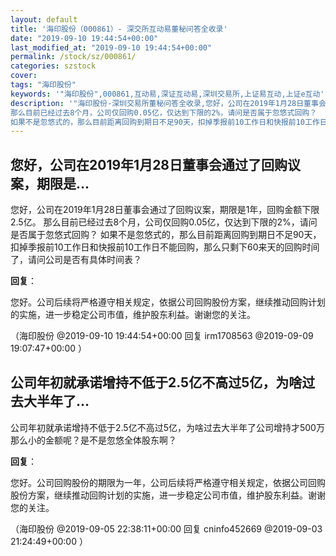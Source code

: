 ```yaml
---
layout: default
title: '海印股份（000861）- 深交所互动易董秘问答全收录'
date: "2019-09-10 19:44:54+00:00"
last_modified_at: "2019-09-10 19:44:54+00:00"
permalink: /stock/sz/000861/
categories: szstock
cover: 
tags: "海印股份"
keywords: '"海印股份",000861,互动易,深证互动易,深圳交易所,上证易互动,上证e互动'
description: '"海印股份-深圳交易所董秘问答全收录,您好，公司在2019年1月28日董事会通过了回购议案，期限是1年，回购金额下限2.5亿。
那么目前已经过去8个月，公司仅回购0.05亿，仅达到下限的2%，请问是否属于忽悠式回购？
如果不是忽悠式的，那么目前距离回购到期日不足90天，扣掉季报前10工作日和快报前10工作日不能回购，那么只剩下60来天的回购时间了，请问公司是否有具体时间表？"'
---
```


## 您好，公司在2019年1月28日董事会通过了回购议案，期限是...

您好，公司在2019年1月28日董事会通过了回购议案，期限是1年，回购金额下限2.5亿。
那么目前已经过去8个月，公司仅回购0.05亿，仅达到下限的2%，请问是否属于忽悠式回购？
如果不是忽悠式的，那么目前距离回购到期日不足90天，扣掉季报前10工作日和快报前10工作日不能回购，那么只剩下60来天的回购时间了，请问公司是否有具体时间表？

**回复**：

您好。公司后续将严格遵守相关规定，依据公司回购股份方案，继续推动回购计划的实施，进一步稳定公司市值，维护股东利益。谢谢您的关注。 

（海印股份  @2019-09-10 19:44:54+00:00 回复 irm1708563  @2019-09-09 19:07:47+00:00 ）

## 公司年初就承诺增持不低于2.5亿不高过5亿，为啥过去大半年了...

公司年初就承诺增持不低于2.5亿不高过5亿，为啥过去大半年了公司增持才500万那么小的金额呢？是不是忽悠全体股东啊？

**回复**：

您好。公司回购股份的期限为一年，公司后续将严格遵守相关规定，依据公司回购股份方案，继续推动回购计划的实施，进一步稳定公司市值，维护股东利益。谢谢您的关注。 

（海印股份  @2019-09-05 22:38:11+00:00 回复 cninfo452669  @2019-09-03 21:24:49+00:00 ）

